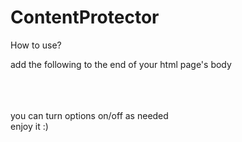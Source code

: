 # ContentProtector
How to use?

add the following to the end of your html page's body
<script><br/>
&emsp;var noPrint=true;<br/>
&emsp;var noCopy=true;<br/>
&emsp;var noScreenshot=true;<br/>
&emsp;var autoBlur=true;<br/>
</script>
<br/>
<script type="text/javascript" src="protector.js"></script><br/>
<br/>
you can turn options on/off as needed
<br/>
enjoy it :)

